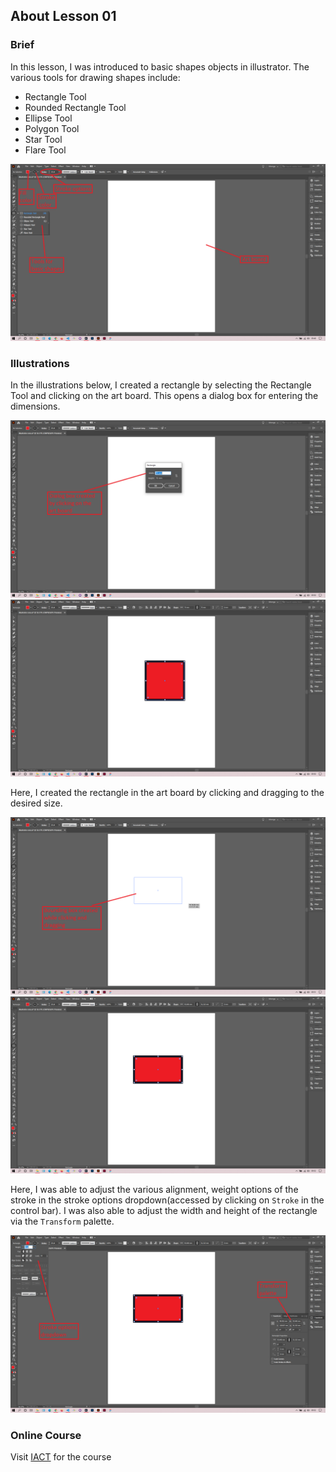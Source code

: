 ## About Lesson 01

### Brief
In this lesson, I was introduced to basic shapes objects in illustrator. The various tools for drawing shapes include:
- Rectangle Tool
- Rounded Rectangle Tool
- Ellipse Tool
- Polygon Tool
- Star Tool
- Flare Tool

![Illustration Example](../assets/images/lesson-01/illustration-01.png)

### Illustrations

In the illustrations below, I created a rectangle by selecting the Rectangle Tool and clicking on the art board. This opens a dialog box for entering the dimensions.

![Illustration Example](../assets/images/lesson-01/illustration-02.png)
![Illustration Example](../assets/images/lesson-01/illustration-03.png)

Here, I created the rectangle in the art board by clicking and dragging to the desired size.

![Illustration Example](../assets/images/lesson-01/illustration-04.png)
![Illustration Example](../assets/images/lesson-01/illustration-05.png)

Here, I was able to adjust the various alignment, weight options of the stroke in the stroke options dropdown(accessed by clicking on ``Stroke`` in the control bar). I was also able to adjust the width and height of the rectangle via the ``Transform`` palette.

![Illustration Example](../assets/images/lesson-01/illustration-06.png)

### Online Course
Visit [IACT](https://iact.ie) for the course